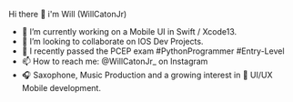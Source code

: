 Hi there 👋 i'm Will (WillCatonJr)

- 🎨 I’m currently working on a Mobile UI in Swift / Xcode13.
- 👯 I’m looking to collaborate on IOS Dev Projects.
- 🥂 I recently passed the PCEP exam #PythonProgrammer #Entry-Level
- 📫 How to reach me: @WillCatonJr_ on Instagram 
- 🎧 Saxophone, Music Production and a growing interest in 📱 UI/UX Mobile development.
